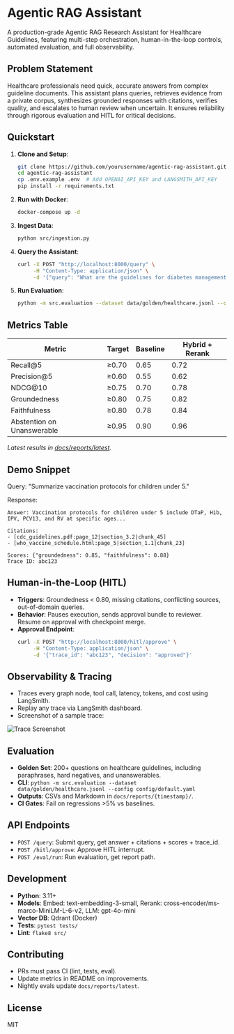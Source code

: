 # Agentic RAG Assistant

A production-grade Agentic RAG Research Assistant for Healthcare Guidelines, featuring multi-step orchestration, human-in-the-loop controls, automated evaluation, and full observability.

## Problem Statement

Healthcare professionals need quick, accurate answers from complex guideline documents. This assistant plans queries, retrieves evidence from a private corpus, synthesizes grounded responses with citations, verifies quality, and escalates to human review when uncertain. It ensures reliability through rigorous evaluation and HITL for critical decisions.



## Quickstart

1. **Clone and Setup**:
   ```bash
   git clone https://github.com/yourusername/agentic-rag-assistant.git
   cd agentic-rag-assistant
   cp .env.example .env  # Add OPENAI_API_KEY and LANGSMITH_API_KEY
   pip install -r requirements.txt
   ```

2. **Run with Docker**:
   ```bash
   docker-compose up -d
   ```

3. **Ingest Data**:
   ```bash
   python src/ingestion.py
   ```

4. **Query the Assistant**:
   ```bash
   curl -X POST "http://localhost:8000/query" \
        -H "Content-Type: application/json" \
        -d '{"query": "What are the guidelines for diabetes management?", "mode": "hybrid", "top_k": 10}'
   ```

5. **Run Evaluation**:
   ```bash
   python -m src.evaluation --dataset data/golden/healthcare.jsonl --config config/default.yaml
   ```

## Metrics Table

| Metric | Target | Baseline | Hybrid + Rerank |
|--------|--------|----------|-----------------|
| Recall@5 | ≥0.70 | 0.65 | 0.72 |
| Precision@5 | ≥0.60 | 0.55 | 0.62 |
| NDCG@10 | ≥0.75 | 0.70 | 0.78 |
| Groundedness | ≥0.80 | 0.75 | 0.82 |
| Faithfulness | ≥0.80 | 0.78 | 0.84 |
| Abstention on Unanswerable | ≥0.95 | 0.90 | 0.96 |

*Latest results in [docs/reports/latest](docs/reports/latest/).*

## Demo Snippet

Query: "Summarize vaccination protocols for children under 5."

Response:
```
Answer: Vaccination protocols for children under 5 include DTaP, Hib, IPV, PCV13, and RV at specific ages...

Citations:
- [cdc_guidelines.pdf:page_12|section_3.2|chunk_45]
- [who_vaccine_schedule.html:page_5|section_1.1|chunk_23]

Scores: {"groundedness": 0.85, "faithfulness": 0.88}
Trace ID: abc123
```

## Human-in-the-Loop (HITL)

- **Triggers**: Groundedness < 0.80, missing citations, conflicting sources, out-of-domain queries.
- **Behavior**: Pauses execution, sends approval bundle to reviewer. Resume on approval with checkpoint merge.
- **Approval Endpoint**:
  ```bash
  curl -X POST "http://localhost:8000/hitl/approve" \
       -H "Content-Type: application/json" \
       -d '{"trace_id": "abc123", "decision": "approved"}'
  ```

## Observability & Tracing

- Traces every graph node, tool call, latency, tokens, and cost using LangSmith.
- Replay any trace via LangSmith dashboard.
- Screenshot of a sample trace:

![Trace Screenshot](docs/trace_screenshot.png)

## Evaluation

- **Golden Set**: 200+ questions on healthcare guidelines, including paraphrases, hard negatives, and unanswerables.
- **CLI**: `python -m src.evaluation --dataset data/golden/healthcare.jsonl --config config/default.yaml`
- **Outputs**: CSVs and Markdown in `docs/reports/{timestamp}/`.
- **CI Gates**: Fail on regressions >5% vs baselines.

## API Endpoints

- `POST /query`: Submit query, get answer + citations + scores + trace_id.
- `POST /hitl/approve`: Approve HITL interrupt.
- `POST /eval/run`: Run evaluation, get report path.

## Development

- **Python**: 3.11+
- **Models**: Embed: text-embedding-3-small, Rerank: cross-encoder/ms-marco-MiniLM-L-6-v2, LLM: gpt-4o-mini
- **Vector DB**: Qdrant (Docker)
- **Tests**: `pytest tests/`
- **Lint**: `flake8 src/`

## Contributing

- PRs must pass CI (lint, tests, eval).
- Update metrics in README on improvements.
- Nightly evals update `docs/reports/latest`.

## License

MIT
